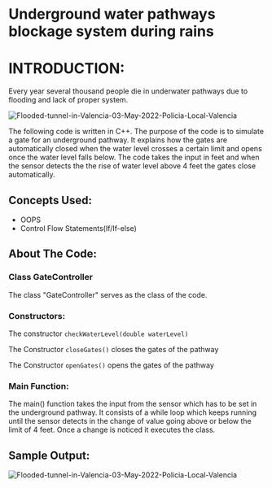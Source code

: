 # Underground water pathways blockage system during rains

# INTRODUCTION:

Every year several thousand people die in underwater pathways due to flooding and lack of proper system.

![Flooded-tunnel-in-Valencia-03-May-2022-Policia-Local-Valencia](https://github.com/adhviksai/CSE-DA/assets/135026457/c8e2d25b-6a19-4f88-9f16-649fec726677)


The following code is written in C++. The purpose of the code is to simulate a gate for an underground pathway. It explains how the gates are automatically closed when the water level crosses a certain limit and opens once the water level falls below. The code takes the input in feet and when the sensor detects the the rise of water level above 4 feet the gates close automatically.

## Concepts Used:
* OOPS
* Control Flow Statements(If/If-else)

## About The Code:
### Class GateController

The class "GateController" serves as the class of the code.

### Constructors:
The constructor `checkWaterLevel(double waterLevel)`

The Constructor `closeGates()` closes the gates of the pathway

The Constructor `openGates()` opens the gates of the pathway

### Main Function:
The main() function takes the input from the sensor which has to be set in the underground pathway. It consists of a while loop which keeps running until the sensor detects in the change of value going above or below the limit of 4 feet. Once a change is noticed it executes the class.

## Sample Output:
![Flooded-tunnel-in-Valencia-03-May-2022-Policia-Local-Valencia](https://github.com/adhviksai/CSE-DA/assets/135026457/83f654c3-daa3-488b-b3d3-73e0c5c59fe2)
